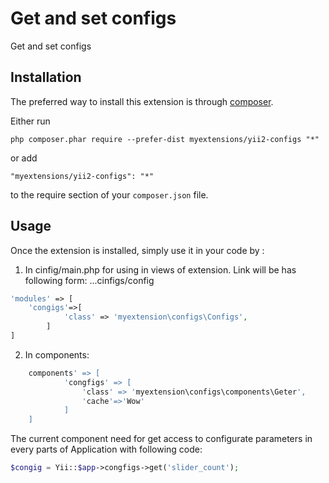 Get and set configs
===================
Get and set configs

Installation
------------

The preferred way to install this extension is through [composer](http://getcomposer.org/download/).

Either run

```
php composer.phar require --prefer-dist myextensions/yii2-configs "*"
```

or add

```
"myextensions/yii2-configs": "*"
```

to the require section of your `composer.json` file.


Usage
-----

Once the extension is installed, simply use it in your code by  :
1. In cinfig/main.php for using in views of extension. Link will be has following form: ...cinfigs/config
```php
'modules' => [
    'congigs'=>[
            'class' => 'myextension\configs\Configs',
        ]
]
```
2. In components:
```php
    components' => [
            'congfigs' => [
                'class' => 'myextension\configs\components\Geter',
                'cache'=>'Wow'
            ]
    ]
```
The current component need for get access to configurate parameters in every parts of Application with following code:

```php
$congig = Yii::$app->congfigs->get('slider_count');
```
